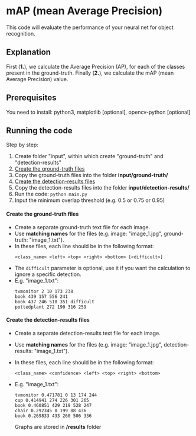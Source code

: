# mAP (mean Average Precision)

This code will evaluate the performance of your neural net for object recognition.

## Explanation
First (**1.**), we calculate the Average Precision (AP), for each of the classes present in the ground-truth. Finally (**2.**), we calculate the mAP (mean Average Precision) value.

## Prerequisites

You need to install:
	python3,
	matplotlib [optional],
	opencv-python [optional]
	
## Running the code

Step by step:

  1. Create folder "input", within which create "ground-truth" and "detection-results"
  2. [Create the ground-truth files](#create-the-ground-truth-files)
  3. Copy the ground-truth files into the folder **input/ground-truth/**
  4. [Create the detection-results files](#create-the-detection-results-files)
  5. Copy the detection-results files into the folder **input/detection-results/**
  6. Run the code:
         ```
         python main.py
         ```
  7. Input the minimum overlap threshold (e.g. 0.5 or 0.75 or 0.95)
         
#### Create the ground-truth files

- Create a separate ground-truth text file for each image.
- Use **matching names** for the files (e.g. image: "image_1.jpg", ground-truth: "image_1.txt").
- In these files, each line should be in the following format:
    ```
    <class_name> <left> <top> <right> <bottom> [<difficult>]
    ```
- The `difficult` parameter is optional, use it if you want the calculation to ignore a specific detection.
- E.g. "image_1.txt":
    ```
    tvmonitor 2 10 173 238
    book 439 157 556 241
    book 437 246 518 351 difficult
    pottedplant 272 190 316 259
    ```

#### Create the detection-results files

- Create a separate detection-results text file for each image.
- Use **matching names** for the files (e.g. image: "image_1.jpg", detection-results: "image_1.txt").
- In these files, each line should be in the following format:
    ```
    <class_name> <confidence> <left> <top> <right> <bottom>
    ```
- E.g. "image_1.txt":
    ```
    tvmonitor 0.471781 0 13 174 244
    cup 0.414941 274 226 301 265
    book 0.460851 429 219 528 247
    chair 0.292345 0 199 88 436
    book 0.269833 433 260 506 336
    ```
    
    Graphs are stored in **/results** folder
